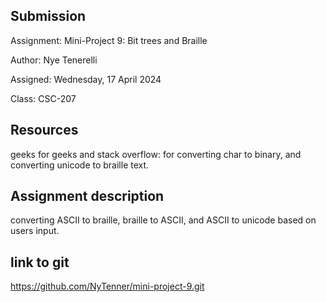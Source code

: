 ## Submission

Assignment: Mini-Project 9: Bit trees and Braille 

Author: Nye Tenerelli

Assigned: Wednesday, 17 April 2024

Class: CSC-207


## Resources

geeks for geeks and stack overflow: for converting char to binary, and converting unicode to braille text.


## Assignment description

converting ASCII to braille, braille to ASCII, and ASCII to unicode based on users input.


## link to git
https://github.com/NyTenner/mini-project-9.git
